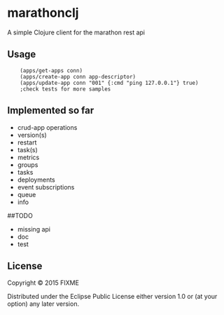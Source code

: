# marathonclj

A simple Clojure client for the marathon rest api

## Usage

        (apps/get-apps conn)
        (apps/create-app conn app-descriptor)
        (apps/update-app conn "001" {:cmd "ping 127.0.0.1"} true)
        ;check tests for more samples

## Implemented so far

+ crud-app operations
+ version(s)
+ restart
+ task(s)
+ metrics
+ groups
+ tasks
+ deployments
+ event subscriptions
+ queue
+ info

##TODO
+ missing api
+ doc
+ test


## License

Copyright © 2015 FIXME

Distributed under the Eclipse Public License either version 1.0 or (at
your option) any later version.
